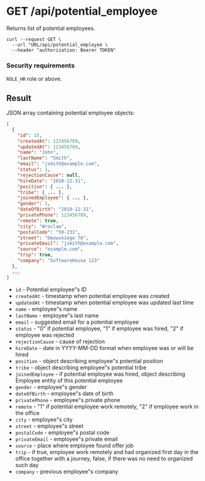 # GET /api/potential_employee

Returns list of potential employees.

```
curl --request GET \
  --url "URL/api/potential_employee \
  --header "authorization: Bearer TOKEN"
```

### Security requirements
`ROLE_HR` role or above.

## Result
JSON array containing potential employee objects:

```json
[
  {
    "id": 15,
    "createdAt": 123456789,
    "updatedAt": 123456789,
    "name": "John",
    "lastName": "Smith",
    "email": "jsmith@example.com",
    "status": 1,
    "rejectionCause": null,
    "hireDate": "2010-12-31",
    "position": { ... },
    "tribe": { ... },
    "joinedEmployee": { ... },
    "gender": 1,
    "dateOfBirth": "2010-12-31",
    "privatePhone": 123456789,
    "remote": true,
    "city": "Wroclaw",
    "postalCode": "50-231",
    "street": "Dmowskiego 7A",
    "privateEmail": "jsmith@example.com",
    "source": "example.com",
    "trip": true,
    "company": "SoftwareHouse 123"
  },
  ...
]
```

* `id` - Potential employee"s ID
* `createdAt` - timestamp when potential employee was created
* `updatedAt` - timestamp when potential employee was updated last time
* `name` - employee"s name
* `lastName` - employee"s last name
* `email` - suggested email for a potential employee
* `status` - "0" if potential employee, "1" if employee was hired, "2" if employee was rejected
* `rejectionCause` - cause of rejection
* `hireDate` - date in YYYY-MM-DD format when employee was or will be hired
* `position` - object describing employee"s potential position
* `tribe` - object describing employee"s potential tribe
* `joinedEmployee` - if potential employee was hired, object describing Employee entity of this potential employee
* `gender` - employee"s gender
* `dateOfBirth` - employee"s date of birth
* `privatePhone` - employee"s private phone
* `remote` - "1" if potential employee work remotely, "2" if employee work in the office
* `city` - employee"s city
* `street` - employee"s street
* `postalCode` - employee"s postal code
* `privateEmail` - employee"s private email
* `source` - place where employee found offer job
* `trip` - if true, employee work remotely and had organized first day in the office together with a journey, false, if there was no need to organized such day
* `company` - previous employee"s company

